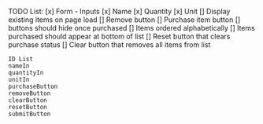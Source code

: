 TODO List:
    [x] Form - Inputs
        [x] Name
        [x] Quantity
        [x] Unit
    [] Display existing items on page load
    [] Remove button
    [] Purchase item button
    [] buttons should hide once purchased
    [] Items ordered alphabetically
    [] Items purchased should appear at bottom of list
    [] Reset button that clears purchase status
    [] Clear button that removes all items from list

    ID List
    nameIn
    quantityIn
    unitIn
    purchaseButton
    removeButton
    clearButton
    resetButton
    submitButton
